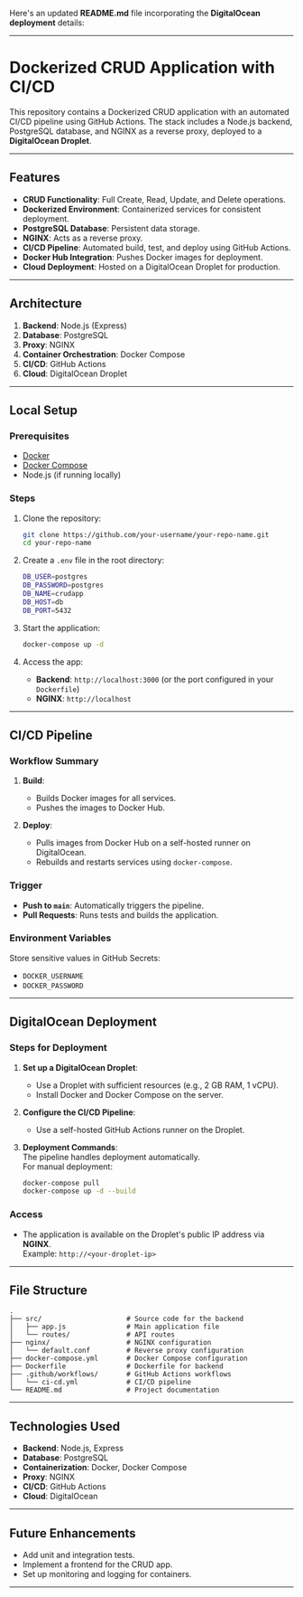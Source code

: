 Here's an updated **README.md** file incorporating the **DigitalOcean deployment** details:  

---

# Dockerized CRUD Application with CI/CD  

This repository contains a Dockerized CRUD application with an automated CI/CD pipeline using GitHub Actions. The stack includes a Node.js backend, PostgreSQL database, and NGINX as a reverse proxy, deployed to a **DigitalOcean Droplet**.  

---

## Features  

- **CRUD Functionality**: Full Create, Read, Update, and Delete operations.  
- **Dockerized Environment**: Containerized services for consistent deployment.  
- **PostgreSQL Database**: Persistent data storage.  
- **NGINX**: Acts as a reverse proxy.  
- **CI/CD Pipeline**: Automated build, test, and deploy using GitHub Actions.  
- **Docker Hub Integration**: Pushes Docker images for deployment.  
- **Cloud Deployment**: Hosted on a DigitalOcean Droplet for production.  

---

## Architecture  

1. **Backend**: Node.js (Express)  
2. **Database**: PostgreSQL  
3. **Proxy**: NGINX  
4. **Container Orchestration**: Docker Compose  
5. **CI/CD**: GitHub Actions  
6. **Cloud**: DigitalOcean Droplet  

---

## Local Setup  

### Prerequisites  

- [Docker](https://www.docker.com/)  
- [Docker Compose](https://docs.docker.com/compose/)  
- Node.js (if running locally)  

### Steps  

1. Clone the repository:  

   ```bash  
   git clone https://github.com/your-username/your-repo-name.git  
   cd your-repo-name  
   ```  

2. Create a `.env` file in the root directory:  

   ```bash  
   DB_USER=postgres  
   DB_PASSWORD=postgres  
   DB_NAME=crudapp  
   DB_HOST=db  
   DB_PORT=5432  
   ```  

3. Start the application:  

   ```bash  
   docker-compose up -d  
   ```  

4. Access the app:  

   - **Backend**: `http://localhost:3000` (or the port configured in your `Dockerfile`)  
   - **NGINX**: `http://localhost`  

---

## CI/CD Pipeline  

### Workflow Summary  

1. **Build**:  
   - Builds Docker images for all services.  
   - Pushes the images to Docker Hub.  

2. **Deploy**:  
   - Pulls images from Docker Hub on a self-hosted runner on DigitalOcean.  
   - Rebuilds and restarts services using `docker-compose`.  

### Trigger  

- **Push to `main`**: Automatically triggers the pipeline.  
- **Pull Requests**: Runs tests and builds the application.  

### Environment Variables  

Store sensitive values in GitHub Secrets:  
- `DOCKER_USERNAME`  
- `DOCKER_PASSWORD`  

---

## DigitalOcean Deployment  

### Steps for Deployment  

1. **Set up a DigitalOcean Droplet**:  
   - Use a Droplet with sufficient resources (e.g., 2 GB RAM, 1 vCPU).  
   - Install Docker and Docker Compose on the server.  

2. **Configure the CI/CD Pipeline**:  
   - Use a self-hosted GitHub Actions runner on the Droplet.  

3. **Deployment Commands**:  
   The pipeline handles deployment automatically.  
   For manual deployment:  

   ```bash  
   docker-compose pull  
   docker-compose up -d --build  
   ```  

### Access  

- The application is available on the Droplet's public IP address via **NGINX**.  
  Example: `http://<your-droplet-ip>`  

---

## File Structure  

```
.  
├── src/                     # Source code for the backend  
│   ├── app.js               # Main application file  
│   └── routes/              # API routes  
├── nginx/                   # NGINX configuration  
│   └── default.conf         # Reverse proxy configuration  
├── docker-compose.yml       # Docker Compose configuration  
├── Dockerfile               # Dockerfile for backend  
├── .github/workflows/       # GitHub Actions workflows  
│   └── ci-cd.yml            # CI/CD pipeline  
└── README.md                # Project documentation  
```  

---

## Technologies Used  

- **Backend**: Node.js, Express  
- **Database**: PostgreSQL  
- **Containerization**: Docker, Docker Compose  
- **Proxy**: NGINX  
- **CI/CD**: GitHub Actions  
- **Cloud**: DigitalOcean  

---

## Future Enhancements  

- Add unit and integration tests.  
- Implement a frontend for the CRUD app.  
- Set up monitoring and logging for containers.  

---
